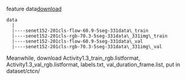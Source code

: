 
feature data[download](https://paddlemodels.bj.bcebos.com/video_detection/CTCN_data.tar.gz)

```
data
  |
  |----senet152-201cls-flow-60.9-5seg-331data\_train
  |----senet152-201cls-rgb-70.3-5seg-331data\_331img\_train
  |----senet152-201cls-flow-60.9-5seg-331data\_val
  |----senet152-201cls-rgb-70.3-5seg-331data\_331img\_val
```

Meanwhile, download Activity1.3\_train\_rgb.listformat, Activity1.3\_val\_rgb.listformat, labels.txt, val\_duration\_frame.list, put in dataset/ctcn/
